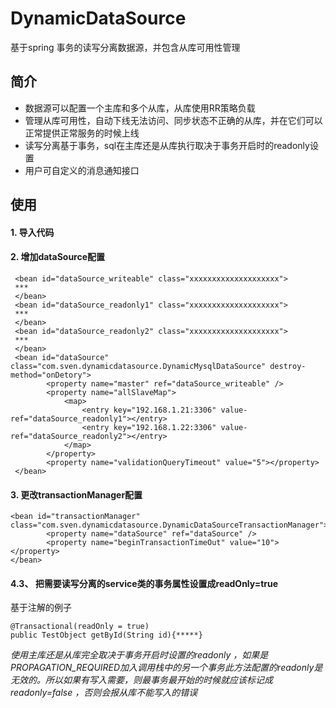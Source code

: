# DynamicDataSource
基于spring 事务的读写分离数据源，并包含从库可用性管理

## 简介
* 数据源可以配置一个主库和多个从库，从库使用RR策略负载
* 管理从库可用性，自动下线无法访问、同步状态不正确的从库，并在它们可以正常提供正常服务的时候上线
* 读写分离基于事务，sql在主库还是从库执行取决于事务开启时的readonly设置
* 用户可自定义的消息通知接口

## 使用
#### 1. 导入代码
#### 2. 增加dataSource配置
```
 <bean id="dataSource_writeable" class="xxxxxxxxxxxxxxxxxxxx">
 ***
 </bean>
 <bean id="dataSource_readonly1" class="xxxxxxxxxxxxxxxxxxxx">
 ***
 </bean>
 <bean id="dataSource_readonly2" class="xxxxxxxxxxxxxxxxxxxx">
 ***
 </bean>
 <bean id="dataSource" class="com.sven.dynamicdatasource.DynamicMysqlDataSource" destroy-method="onDetory">
		<property name="master" ref="dataSource_writeable" />		
		<property name="allSlaveMap">
		 	<map>
		 		<entry key="192.168.1.21:3306" value-ref="dataSource_readonly1"></entry>
		 		<entry key="192.168.1.22:3306" value-ref="dataSource_readonly2"></entry>
		 	</map>
		</property>
		<property name="validationQueryTimeout" value="5"></property>
 </bean>
```
#### 3. 更改transactionManager配置
```
<bean id="transactionManager" class="com.sven.dynamicdatasource.DynamicDataSourceTransactionManager">
		<property name="dataSource" ref="dataSource" />
		<property name="beginTransactionTimeOut" value="10"></property>
</bean>
```
#### 4.3、	把需要读写分离的service类的事务属性设置成readOnly=true
基于注解的例子
```
@Transactional(readOnly = true)
public TestObject getById(String id){*****}
```
*使用主库还是从库完全取决于事务开启时设置的readonly ，如果是PROPAGATION_REQUIRED加入调用栈中的另一个事务此方法配置的readonly是无效的。所以如果有写入需要，则最事务最开始的时候就应该标记成readonly=false ，否则会报从库不能写入的错误*
